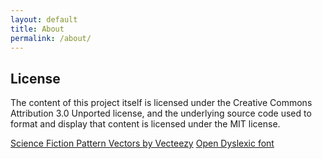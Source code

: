 ```yaml
---
layout: default
title: About
permalink: /about/
---
```


## License
The content of this project itself is licensed under the Creative Commons Attribution 3.0 Unported license, and the underlying source code used to format and display that content is licensed under the MIT license.

<a href="https://www.vecteezy.com/free-vector/science-fiction-pattern">Science Fiction Pattern Vectors by Vecteezy</a>
<a href="https://opendyslexic.org">Open Dyslexic font</a>